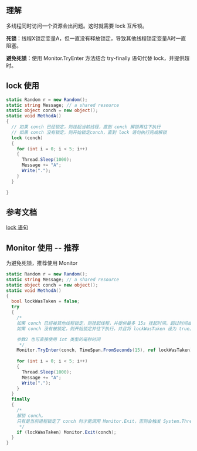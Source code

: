 
## 理解

多线程同时访问一个资源会出问题。这时就需要 lock 互斥锁。

**死锁**：线程X锁定变量A，但一直没有释放锁定，导致其他线程锁定变量A时一直阻塞。

**避免死锁**：使用 Monitor.TryEnter 方法结合 try-finally 语句代替 lock，并提供超时。

## lock 使用

```cs
static Random r = new Random();
static string Message; // a shared resource
static object conch = new object();
static void MethodA()
{
  // 如果 conch 已经锁定，则挂起当前线程，直到 conch 解锁再往下执行
  // 如果 conch 没有锁定，则开始锁定conch，直到 lock 语句执行完成解锁
  lock (conch)
  {
    for (int i = 0; i < 5; i++)
    {
      Thread.Sleep(1000);
      Message += "A";
      Write(".");
    }  
  }
    
}
```

## 参考文档
[lock 语句](https://learn.microsoft.com/zh-cn/dotnet/csharp/language-reference/statements/lock)


## Monitor 使用 -- 推荐

为避免死锁，推荐使用 Monitor


```cs
static Random r = new Random();
static string Message; // a shared resource
static object conch = new object();
static void MethodA()
{
  bool lockWasTaken = false;
  try
  {
    /* 
    如果 conch 已经被其他线程锁定，则挂起线程，并提供最多 15s 挂起时间。超过时间或者 conch 解锁后再往下执行。
    如果 conch 没有被锁定，则开始锁定并往下执行，并且将 lockWasTaken 设为 true。

    参数2 也可直接使用 int 类型的毫秒时间
     */
    Monitor.TryEnter(conch, TimeSpan.FromSeconds(15), ref lockWasTaken);
    
    for (int i = 0; i < 5; i++)
    {
      Thread.Sleep(1000);
      Message += "A";
      Write(".");
    }
  }
  finally
  {
    /* 
    解锁 conch。
    只有是当前进程锁定了 conch 时才能调用 Monitor.Exit，否则会触发 System.Threading.SynchronizationLockException 异常，所以这里最好加个判断。
     */
    if (lockWasTaken) Monitor.Exit(conch);
  }
}
```
